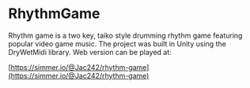 # RhythmGame
Rhythm game is a two key, taiko style drumming rhythm game featuring popular video game music. The project was built in Unity using the DryWetMidi library. Web version can be played at:

[https://simmer.io/@Jac242/rhythm-game](https://simmer.io/@Jac242/rhythm-game)
